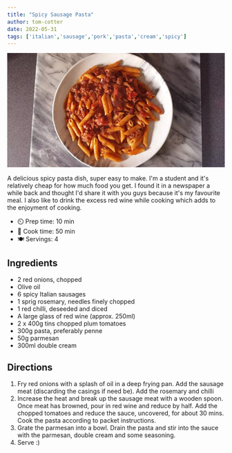 ```yaml
---
title: "Spicy Sausage Pasta"
author: tom-cotter
date: 2022-05-31
tags: ['italian','sausage','pork','pasta','cream','spicy']
---
```


![Spicy Sausage Pasta](/static/pix/spicy-sausage-pasta.webp)

A delicious spicy pasta dish, super easy to make. I'm a student and it's relatively cheap for how much food you get. I found it in a newspaper a while back and thought I'd share it with you guys because it's my favourite meal. I also like to drink the excess red wine while cooking which adds to the enjoyment of cooking.

- ⏲️ Prep time: 10 min
- 🍳 Cook time: 50 min
- 🍽️ Servings: 4

## Ingredients

- 2 red onions, chopped
- Olive oil
- 6 spicy Italian sausages
- 1 sprig rosemary, needles finely chopped
- 1 red chilli, deseeded and diced
- A large glass of red wine (approx. 250ml)
- 2 x 400g tins chopped plum tomatoes
- 300g pasta, preferably penne
- 50g parmesan
- 300ml double cream

## Directions

1. Fry red onions with a splash of oil in a deep frying pan. Add the sausage meat (discarding the casings if need be). Add the rosemary and chilli
2. Increase the heat and break up the sausage meat with a wooden spoon. Once meat has browned, pour in red wine and reduce by half. Add the chopped tomatoes and reduce the sauce, uncovered, for about 30 mins. Cook the pasta according to packet instructions.
3. Grate the parmesan into a bowl. Drain the pasta and stir into the sauce with the parmesan, double cream and some seasoning.
4. Serve :)
